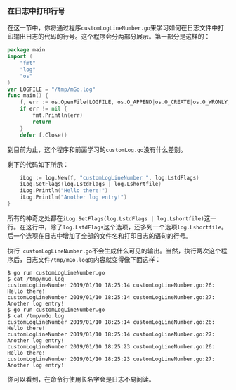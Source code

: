 ### 在日志中打印行号

在这一节中，你将通过程序`customLogLineNumber.go`来学习如何在日志文件中打印输出日志的代码的行号。这个程序会分两部分展示。第一部分是这样的：

```go
package main
import (
	"fmt"
	"log"
	"os" 
)
var LOGFILE = "/tmp/mGo.log"
func main() {
	f, err := os.OpenFile(LOGFILE, os.O_APPEND|os.O_CREATE|os.O_WRONLY, 0644)
	if err != nil { 
        fmt.Println(err)
		return 
    }
	defer f.Close()
```

到目前为止，这个程序和前面学习的`customLog.go`没有什么差别。

剩下的代码如下所示：

```go
	iLog := log.New(f, "customLogLineNumber ", log.LstdFlags)
	iLog.SetFlags(log.LstdFlags | log.Lshortfile)
	iLog.Println("Hello there!")
	iLog.Println("Another log entry!")
}
```

所有的神奇之处都在`iLog.SetFlags(log.LstdFlags | log.Lshortfile)`这一行。在这行中，除了`log.LstdFlags`这个选项，还多列一个选项`log.Lshortfile`。后一个选项在日志中增加了全部的文件名和打印日志的语句的行号。

执行` customLogLineNumber.go`不会生成什么可见的输出。当然，执行两次这个程序后，日志文件`/tmp/mGo.log的`内容就变得像下面这样：

```shell
$ go run customLogLineNumber.go
$ cat /tmp/mGo.log
customLogLineNumber 2019/01/10 18:25:14 customLogLineNumber.go:26: Hello there!
customLogLineNumber 2019/01/10 18:25:14 customLogLineNumber.go:27: Another log entry!
$ go run customLogLineNumber.go
$ cat /tmp/mGo.log
customLogLineNumber 2019/01/10 18:25:14 customLogLineNumber.go:26: Hello there!
customLogLineNumber 2019/01/10 18:25:14 customLogLineNumber.go:27: Another log entry!
customLogLineNumber 2019/01/10 18:25:23 customLogLineNumber.go:26: Hello there!
customLogLineNumber 2019/01/10 18:25:23 customLogLineNumber.go:27: Another log entry!
```

你可以看到，在命令行使用长名字会是日志不易阅读。